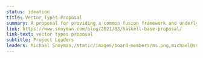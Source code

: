 ```yaml
---
status: ideation
title: Vector Types Proposal
summary: A proposal for providing a common fusion framework and underlying primitives for stringy data structures in base.
link: https://www.snoyman.com/blog/2021/03/haskell-base-proposal/
link-text: vector types proposal
subtitle: Project Leaders
leaders: Michael Snoyman,/static/images/board-members/ms.png,michael@snoyman.com
---
```

